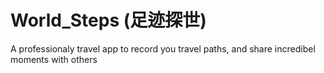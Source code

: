 # World_Steps (足迹探世)
A professionaly travel app to record you travel paths, and share incredibel moments with others
